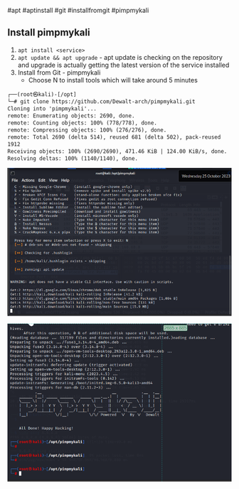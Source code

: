 #apt 
#aptinstall
#git
#installfromgit
#pimpmykali

## Install pimpmykali

1. `apt install <service>`
2. `apt update && apt upgrade` - apt update is checking on the repository and upgrade is actually getting the latest version of the service installed
3. Install from Git - pimpmykali
	- Choose N to install tools which will take around 5 minutes
```
┌──(root㉿kali)-[/opt]
└─# git clone https://github.com/Dewalt-arch/pimpmykali.git 
Cloning into 'pimpmykali'...
remote: Enumerating objects: 2690, done.
remote: Counting objects: 100% (778/778), done.
remote: Compressing objects: 100% (276/276), done.
remote: Total 2690 (delta 514), reused 681 (delta 502), pack-reused 1912
Receiving objects: 100% (2690/2690), 471.46 KiB | 124.00 KiB/s, done.
Resolving deltas: 100% (1140/1140), done.
```
![Alt](Installing_Pimpmykali.png) 

![Alt](pimpmykali.png)